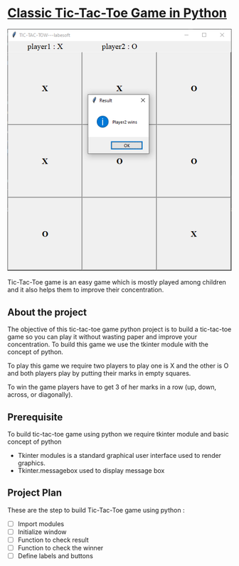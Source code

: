 # [Classic Tic-Tac-Toe Game in Python](https://data-flair.training/blogs/python-tic-tac-toe/)

![img.png](img.png)

Tic-Tac-Toe game is an easy game which is mostly played among children and 
it also helps them to improve their concentration.

## About the project

The objective of this tic-tac-toe game python project is to build a 
tic-tac-toe game so you can play it without wasting paper and improve your 
concentration. To build this game we use the tkinter module with the concept 
of python.

To play this game we require two players to play one is X and the other is O 
and both players play by putting their marks in empty squares.

To win the game players have to get 3 of her marks in a row (up, down, 
across, or diagonally).

## Prerequisite

To build tic-tac-toe game using python we require tkinter module and basic 
concept of python

- Tkinter modules is a standard graphical user interface used to render 
  graphics.
- Tkinter.messagebox used to display message box

## Project Plan

These are the step to build Tic-Tac-Toe game using python :

- [ ] Import modules
- [ ] Initialize window
- [ ] Function to check result
- [ ] Function to check the winner
- [ ] Define labels and buttons